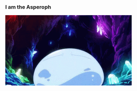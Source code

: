 ### I am the Asperoph

![what](https://github.com/adhikariravi/adhikariravi/blob/master/whaat.gif?raw=true)
